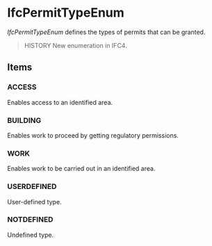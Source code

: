 # IfcPermitTypeEnum

_IfcPermitTypeEnum_ defines the types of permits that can be granted.<!-- end of definition -->

> HISTORY New enumeration in IFC4.

## Items

### ACCESS
Enables access to an identified area.

### BUILDING
Enables work to proceed by getting regulatory permissions.

### WORK
Enables work to be carried out in an identified area.

### USERDEFINED
User-defined type.

### NOTDEFINED
Undefined type.
